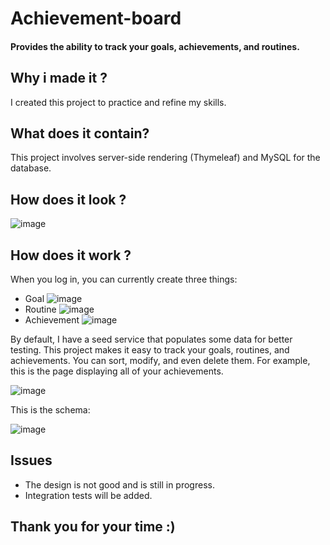 # Achievement-board
#### Provides the ability to track your goals, achievements, and routines.

## Why i made it ?
I created this project to practice and refine my skills.

## What does it contain? 
This project involves server-side rendering (Thymeleaf) and MySQL for the database.

## How does it look ?
![image](https://github.com/SvetlinDimitrov/Achievement-board/assets/105767427/039cad04-c340-45c4-833f-e378740cf751)

## How does it work ?
When you log in, you can currently create three things:

+ Goal
![image](https://github.com/SvetlinDimitrov/Achievement-board/assets/105767427/24e91674-d38c-4d4c-9356-5aa0c4b82534)
+ Routine
![image](https://github.com/SvetlinDimitrov/Achievement-board/assets/105767427/33b9920f-c1b0-49ef-9054-000313aa039c)
+ Achievement
![image](https://github.com/SvetlinDimitrov/Achievement-board/assets/105767427/fed300c2-fb5d-4723-b54f-4396e3264e54)

By default, I have a seed service that populates some data for better testing.
This project makes it easy to track your goals, routines, and achievements. You can sort, modify, and even delete them.
For example, this is the page displaying all of your achievements.

![image](https://github.com/SvetlinDimitrov/Achievement-board/assets/105767427/d41fc1b5-204f-4456-9bcd-3536afe19918)

This is the schema:

![image](https://github.com/SvetlinDimitrov/Achievement-board/assets/105767427/30c413c9-c4e7-4c38-9ee8-ed0cc8609f3c)

## Issues
+ The design is not good and is still in progress.
+ Integration tests will be added.

## Thank you for your time :) 
